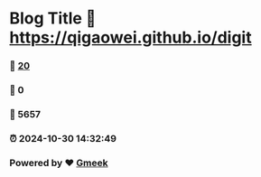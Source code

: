 # Blog Title :link: https://qigaowei.github.io/digit 
### :page_facing_up: [20](https://qigaowei.github.io/digit/tag.html) 
### :speech_balloon: 0 
### :hibiscus: 5657 
### :alarm_clock: 2024-10-30 14:32:49 
### Powered by :heart: [Gmeek](https://github.com/Meekdai/Gmeek)
